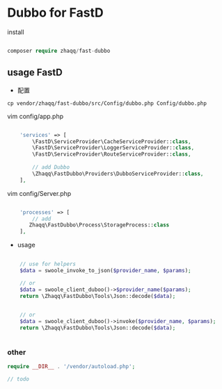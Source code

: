 # Dubbo for FastD

install

```php

composer require zhaqq/fast-dubbo

```

## usage FastD

* 配置
```shell
cp vendor/zhaqq/fast-dubbo/src/Config/dubbo.php Config/dubbo.php

```
vim config/app.php

```php

    'services' => [
        \FastD\ServiceProvider\CacheServiceProvider::class,
        \FastD\ServiceProvider\LoggerServiceProvider::class,
        \FastD\ServiceProvider\RouteServiceProvider::class,
        
        // add Dubbo
        \Zhaqq\FastDubbo\Providers\DubboServiceProvider::class,
    ],

```

vim config/Server.php

```php

    'processes' => [
        // add
       Zhaqq\FastDubbo\Process\StorageProcess::class
    ],

```

* usage

```php
    
    // use for helpers
    $data = swoole_invoke_to_json($provider_name, $params);

    // or
    $data = swoole_client_duboo()->$provider_name($params);
    return \Zhaqq\FastDubbo\Tools\Json::decode($data);

    
    // or
    $data = swoole_client_duboo()->invoke($provider_name, $params);
    return \Zhaqq\FastDubbo\Tools\Json::decode($data);
    
```

### other

```php
require __DIR__ . '/vendor/autoload.php';

// todo

```
